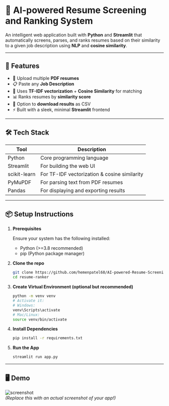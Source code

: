 # 🧠 AI-powered Resume Screening and Ranking System

An intelligent web application built with **Python** and **Streamlit** that automatically screens, parses, and ranks resumes based on their similarity to a given job description using **NLP** and **cosine similarity**.

---

## 🚀 Features

- 📄 Upload multiple **PDF resumes**
- 📋 Paste any **Job Description**
- 🧠 Uses **TF-IDF vectorization** + **Cosine Similarity** for matching
- 📊 Ranks resumes by **similarity score**
- 💾 Option to **download results** as CSV
- ⚡ Built with a sleek, minimal **Streamlit** frontend

---

## 🛠️ Tech Stack

| Tool       | Description                            |
|------------|----------------------------------------|
| Python     | Core programming language              |
| Streamlit  | For building the web UI                |
| scikit-learn | For TF-IDF vectorization & cosine similarity |
| PyMuPDF    | For parsing text from PDF resumes      |
| Pandas     | For displaying and exporting results   |

---

## 📦  Setup Instructions

1. **Prerequisites**

   Ensure your system has the following installed:

   - Python (>=3.8 recommended)
   - pip (Python package manager)

2. **Clone the repo**
   ```bash
   git clone https://github.com/hemenpatel68/AI-powered-Resume-Screening-and-Ranking-System
   cd resume-ranker

4. **Create Virtual Environment (optional but recommended)**
   ```bash
   python -m venv venv
   # Activate it:
   # Windows:
   venv\Scripts\activate
   # Mac/Linux:
   source venv/bin/activate

5. **Install Dependencies**
   ```bash
   pip install -r requirements.txt

5. **Run the App**
   ```bash
   streamlit run app.py

---

## 🖥️ Demo

![screenshot](https://via.placeholder.com/1000x400.png?text=Demo+Screenshot+Placeholder)  
*(Replace this with an actual screenshot of your app!)*

